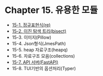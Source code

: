 # Chapter 15. 유용한 모듈

- [15-1. 정규표현식(re)](15_1/contents.md)
- [15-2. 이진 탐색 트리(bisect)](15_2/contents.md)
- 15-3. 이미지(Pillow)
- 15-4. Json형식(JmesPath)
- 15-5. heap 자료구조(heapq)
- 15-6. 자료구조 모음(collections)
- [15-7. API 서버(FastAPI)](15_7/contents.md)
- 15-8. TUI기반의 옵션처리(Typer)
